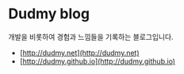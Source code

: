 # Dudmy blog

개발을 비롯하여 경험과 느낌들을 기록하는 블로그입니다.  

* [http://dudmy.net](http://dudmy.net)
* [http://dudmy.github.io](http://dudmy.github.io)
